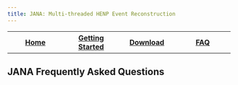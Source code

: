 ```yaml
---
title: JANA: Multi-threaded HENP Event Reconstruction
---
```


<center>
<table border="0" width="90%" align="center">
<TH width="25%"><A href="index.html">Home</A></TH>
<TH width="25%"><A href="GettingStarted.html">Getting Started</A></TH>
<TH width="25%"><A href="Download.html">Download</A></TH>
<TH width="25%"><A href="FAQ.html">FAQ</A></TH>
</table>
</center>

## JANA Frequently Asked Questions

